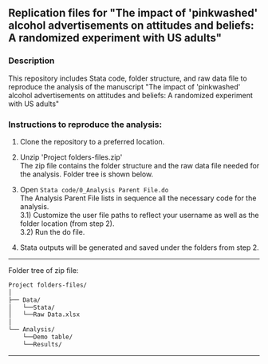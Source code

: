 ## Replication files for "The impact of 'pinkwashed' alcohol advertisements on attitudes and beliefs: A randomized experiment with US adults"

### Description
This repository includes Stata code, folder structure, and raw data file to reproduce the analysis of the manuscript "The impact of 'pinkwashed' alcohol advertisements on attitudes and beliefs: A randomized experiment with US adults"

### Instructions to reproduce the analysis:

1) Clone the repository to a preferred location.

2) Unzip 'Project folders-files.zip'  
The zip file contains the folder structure and the raw data file needed for the analysis. Folder tree is shown below.

3) Open `Stata code/0_Analysis Parent File.do`  
The Analysis Parent File lists in sequence all the necessary code for the analysis.  
3.1) Customize the user file paths to reflect your username as well as the folder location (from step 2).  
3.2) Run the do file.

4) Stata outputs will be generated and saved under the folders from step 2.  

*****

Folder tree of zip file:

```bash
Project folders-files/
│
├── Data/
│   └──Stata/
│   └──Raw Data.xlsx
│
└── Analysis/
    └──Demo table/
    └──Results/
```

*****
